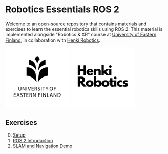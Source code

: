 # Robotics Essentials ROS 2

Welcome to an open-source repository that contains materials and exercises 
to learn the essential robotics skills using ROS 2. This material is 
implemented alongside "Robotics & XR" course at [University of Eastern Finland](https://www.uef.fi/en), in 
collaboration with [Henki Robotics](https://henkirobotics.com/).

[<img src="images/uef_logo.jpg" alt="UEF Logo" width="200" height="190"/>](https://www.uef.fi/en)
[<img src="images/henki_robotics_logo.png" alt="Henki Robotics Logo" width="200" height="190"/>](https://henkirobotics.com/)

## Exercises

0. [Setup](0-setup)
1. [ROS 2 Introduction](1-ros_2_introduction)
2. [SLAM and Navigation Demo](2-slam_and_navigation_demo)
